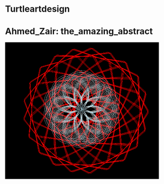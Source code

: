 # Turtleartdesign
<h1> Ahmed_Zair: the_amazing_abstract</h1>
<img src="https://github.com/Ahmedofficial/Turtleartdesign/blob/master/artdesignahmed.PNG">
